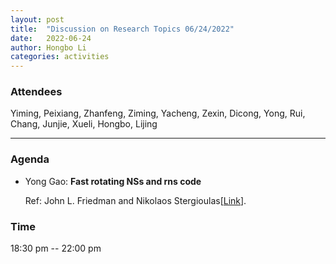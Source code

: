 ```yaml
---
layout: post
title:  "Discussion on Research Topics 06/24/2022"
date:   2022-06-24
author: Hongbo Li
categories: activities
---
```



### Attendees

Yiming, Peixiang, Zhanfeng, Ziming, Yacheng, Zexin, Dicong, Yong, Rui, Chang, Junjie, Xueli, Hongbo, Lijing

---

### Agenda

- Yong Gao: **Fast rotating NSs and rns code**

  Ref: John L. Friedman and Nikolaos Stergioulas[[Link](https://www.cambridge.org/core/books/abs/rotating-relativistic-stars/stationary-axisymmetric-equilibria/071B83579036D801113475B7182974ED)].
  
       
  
       

 
          
### Time

18:30 pm -- 22:00 pm
